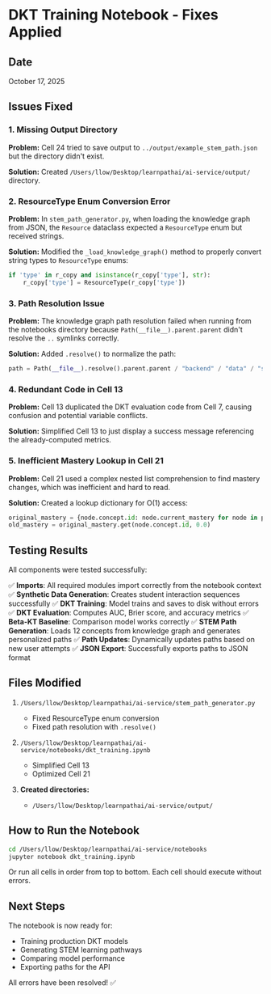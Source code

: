 # DKT Training Notebook - Fixes Applied

## Date
October 17, 2025

## Issues Fixed

### 1. Missing Output Directory
**Problem:** Cell 24 tried to save output to `../output/example_stem_path.json` but the directory didn't exist.

**Solution:** Created `/Users/llow/Desktop/learnpathai/ai-service/output/` directory.

### 2. ResourceType Enum Conversion Error
**Problem:** In `stem_path_generator.py`, when loading the knowledge graph from JSON, the `Resource` dataclass expected a `ResourceType` enum but received strings.

**Solution:** Modified the `_load_knowledge_graph()` method to properly convert string types to `ResourceType` enums:
```python
if 'type' in r_copy and isinstance(r_copy['type'], str):
    r_copy['type'] = ResourceType(r_copy['type'])
```

### 3. Path Resolution Issue
**Problem:** The knowledge graph path resolution failed when running from the notebooks directory because `Path(__file__).parent.parent` didn't resolve the `..` symlinks correctly.

**Solution:** Added `.resolve()` to normalize the path:
```python
path = Path(__file__).resolve().parent.parent / "backend" / "data" / "stem_knowledge_graph.json"
```

### 4. Redundant Code in Cell 13
**Problem:** Cell 13 duplicated the DKT evaluation code from Cell 7, causing confusion and potential variable conflicts.

**Solution:** Simplified Cell 13 to just display a success message referencing the already-computed metrics.

### 5. Inefficient Mastery Lookup in Cell 21
**Problem:** Cell 21 used a complex nested list comprehension to find mastery changes, which was inefficient and hard to read.

**Solution:** Created a lookup dictionary for O(1) access:
```python
original_mastery = {node.concept.id: node.current_mastery for node in path_a.nodes}
old_mastery = original_mastery.get(node.concept.id, 0.0)
```

## Testing Results

All components were tested successfully:

✅ **Imports**: All required modules import correctly from the notebook context
✅ **Synthetic Data Generation**: Creates student interaction sequences successfully
✅ **DKT Training**: Model trains and saves to disk without errors
✅ **DKT Evaluation**: Computes AUC, Brier score, and accuracy metrics
✅ **Beta-KT Baseline**: Comparison model works correctly
✅ **STEM Path Generation**: Loads 12 concepts from knowledge graph and generates personalized paths
✅ **Path Updates**: Dynamically updates paths based on new user attempts
✅ **JSON Export**: Successfully exports paths to JSON format

## Files Modified

1. `/Users/llow/Desktop/learnpathai/ai-service/stem_path_generator.py`
   - Fixed ResourceType enum conversion
   - Fixed path resolution with `.resolve()`

2. `/Users/llow/Desktop/learnpathai/ai-service/notebooks/dkt_training.ipynb`
   - Simplified Cell 13
   - Optimized Cell 21

3. **Created directories:**
   - `/Users/llow/Desktop/learnpathai/ai-service/output/`

## How to Run the Notebook

```bash
cd /Users/llow/Desktop/learnpathai/ai-service/notebooks
jupyter notebook dkt_training.ipynb
```

Or run all cells in order from top to bottom. Each cell should execute without errors.

## Next Steps

The notebook is now ready for:
- Training production DKT models
- Generating STEM learning pathways
- Comparing model performance
- Exporting paths for the API

All errors have been resolved! ✅

